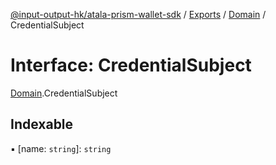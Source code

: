 [@input-output-hk/atala-prism-wallet-sdk](../README.md) / [Exports](../modules.md) / [Domain](../modules/Domain.md) / CredentialSubject

# Interface: CredentialSubject

[Domain](../modules/Domain.md).CredentialSubject

## Indexable

▪ [name: `string`]: `string`
